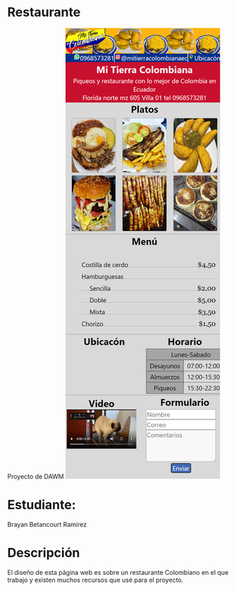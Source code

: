 # Restaurante
Proyecto de DAWM
![image info](diseño.png)
# Estudiante: 
Brayan Betancourt Ramirez
# Descripción
El diseño de esta página web es sobre un restaurante Colombiano en el que trabajo y existen muchos recursos que usé para el proyecto.

